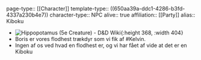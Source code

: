 page-type:: [[Character]]
template-type:: ((650aa39a-ddc1-4286-b3fd-4337a230b4e7))
character-type:: NPC
alive:: true
affiliation:: [[Party]] 
alias:: Kiboku

- ![Hippopotamus (5e Creature) - D&D Wiki](https://upload.wikimedia.org/wikipedia/commons/thumb/9/98/Hippo_at_dawn.jpg/640px-Hippo_at_dawn.jpg){:height 368, :width 404}
- Boris er vores flodhest trækdyr som vi fik af #Kelvin.
- Ingen af os ved hvad en flodhest er, og vi har fået af vide at det er en Kiboku
